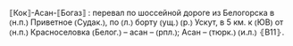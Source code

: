 ---
---

⟦Кок⟧-Асан-⟦Богаз⟧
: перевал по шоссейной дороге из Белогорска в ⦅н.п.⦆ Приветное ⦅Судак.⦆, по ⦅л.⦆ борту ⦅ущ.⦆ ⦅р.⦆ Ускут, в 5 км. к ⦅ЮВ⦆ от ⦅н.п.⦆ Красноселовка ⦅Белог.⦆ – асан – ⦅рпл.⦆; Асан – ⦅тюрк.⦆ ⦅и.л.⦆ ⦃В11⦄.
